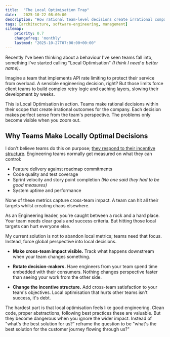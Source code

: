 ```yaml
---
title:  "The Local Optimisation Trap"
date:   2025-10-22 08:00:00
description: "How rational team-level decisions create irrational company-wide outcomes and why zooming out matters."
tags: [architecture, software-engineering, management]
sitemap:
    priority: 0.7
    changefreq: 'monthly'
    lastmod: "2025-10-27T07:00:00+00:00"
---
```


Recently I've been thinking about a behaviour I've seen teams fall into, something I've started calling "Local Optimisation" _(I think I need a better name)_. 

Imagine a team that implements API rate limiting to protect their service from overload. A sensible engineering decision, right? But those limits force client teams to build complex retry logic and caching layers, slowing their development by weeks.

This is Local Optimisation in action. Teams make rational decisions within their scope that create irrational outcomes for the company. Each decision makes perfect sense from the team's perspective. The problems only become visible when you zoom out.

## Why Teams Make Locally Optimal Decisions

I don't believe teams do this on purpose; [they respond to their incentive structure](/culture-follows-incentives). Engineering teams normally get measured on what they can control:


- Feature delivery against roadmap commitments
- Code quality and test coverage
- Sprint velocity and story point completion _(No one said they had to be good measures)_
- System uptime and performance

None of these metrics capture cross-team impact. A team can hit all their targets whilst creating chaos elsewhere.

As an Engineering leader, you're caught between a rock and a hard place. Your team needs clear goals and success criteria. But hitting those local targets can hurt everyone else.

My current solution is not to abandon local metrics; teams need that focus. Instead, force global perspective into local decisions.

- **Make cross-team impact visible.** Track what happens downstream when your team changes something.

- **Rotate decision-makers.** Have engineers from your team spend time embedded with their consumers. Nothing changes perspective faster than seeing your work from the other side.

- **Change the incentive structure.** Add cross-team satisfaction to your team's objectives. Local optimisation that hurts other teams isn't success, it's debt.

The hardest part is that local optimisation feels like good engineering. Clean code, proper abstractions, following best practices these are valuable. But they become dangerous when you ignore the wider impact. Instead of "what's the best solution for us?" reframe the question to be "what's the best solution for the customer journey flowing through us?"
